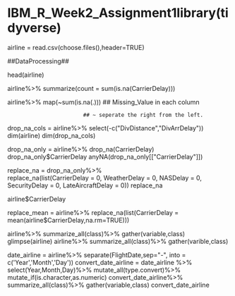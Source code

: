 # IBM_R_Week2_Assignment1library(tidyverse)
airline = read.csv(choose.files(),header=TRUE)

##DataProcessing##

head(airline)

airline%>% 
        summarize(count = sum(is.na(CarrierDelay)))

airline%>% 
        map(~sum(is.na(.))) ## Missing_Value in each column

                            ## ~ seperate the right from the left. 


drop_na_cols = airline%>% 
              select(-c("DivDistance","DivArrDelay"))
dim(airline)
dim(drop_na_cols)

drop_na_only = airline%>% 
                drop_na(CarrierDelay)
drop_na_only$CarrierDelay
anyNA(drop_na_only[["CarrierDelay"]])

replace_na = drop_na_only%>%  
                        replace_na(list(CarrierDelay = 0,
                                        WeatherDelay = 0,
                                        NASDelay = 0,
                                        SecurityDelay = 0,
                                        LateAircraftDelay = 0))
replace_na

airline$CarrierDelay

replace_mean = airline%>%
                replace_na(list(CarrierDelay = mean(airline$CarrierDelay,na.rm=TRUE)))


airline%>% 
        summarize_all(class)%>%
          gather(variable,class)
glimpse(airline)
airline%>% 
          summarize_all(class)%>% 
            gather(varible,class)

date_airline = airline%>% 
            separate(FlightDate,sep="-", into = c('Year','Month','Day'))
convert_date_airline = date_airline %>%
            select(Year,Month,Day)%>% 
            mutate_all(type.convert)%>%
            mutate_if(is.character,as.numeric)
convert_date_airline%>% 
            summarize_all(class)%>%
            gather(variable,class)
convert_date_airline
